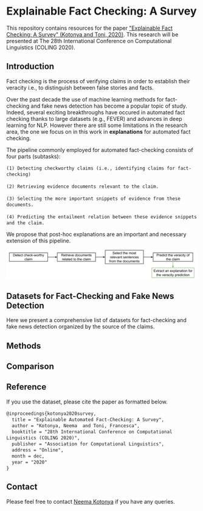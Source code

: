 # Explainable Fact Checking: A Survey

This repository contains resources for the paper ["Explainable Fact Checking: A Survey" (Kotonya and Toni, 2020)](https://arxiv.org/abs/2011.****). This research will be presented at The 28th International Conference on Computational Linguistics (COLING 2020).

## Introduction

Fact checking is the process of verifying claims in order to establish their veracity i.e., to distinguish between false stories and facts. 

Over the past decade the use of machine learning methods for fact-checking and fake news detection has become a popular topic of study. Indeed, several exciting breakthroughs have occured in automated fact checking thanks to large datasets (e.g., FEVER) and advances in deep learning for NLP. However there are still some limitations in the research area, the one we focus on in this work in __explanations__ for automated fact checking. 

The pipeline commonly employed for automated fact-checking consists of four parts (subtasks): 

	(1) Detecting checkworthy claims (i.e., identifying claims for fact-checking)

	(2) Retrieving evidence documents relevant to the claim.

	(3) Selecting the more important snippets of evidence from these documents.

	(4) Predicting the entailment relation between these evidence snippets and the claim. 

We propose that post-hoc explanations are an important and necessary extension of this pipeline.

![alt-text](resources/pipeline.svg)

<!-- A number of exciting advances have been made in automated fact-checking thanks to increasingly larger datasets and more powerful systems, leading to improvements in the complexity of claims which can be accurately fact-checked. However, despite these advances, there are still desirable functionalities missing from the fact-checking pipeline. In this survey, we focus on the explanation functionality – that is fact-checking systems providing reasons for their predictions. We summarize existing methods for explaining the predictions of fact-checking systems and we explore trends in this topic. Further, we consider what makes for good explanations in this specific domain through a comparative analysis of existing fact-checking explanations against some desirable properties. Finally, we propose further research directions for generating fact-checking explanations, and describe how these may lead to improvements in the research area. -->



## Datasets for Fact-Checking and Fake News Detection

Here we present a comprehensive list of datasets for fact-checking and fake news detection organized by the source of the claims. 




## Methods



## Comparison




## Reference

If you use the dataset, please cite the paper as formatted below.

```
@inproceedings{kotonya2020survey,
  title = "Explainable Automated Fact-Checking: A Survey",
  author = "Kotonya, Neema  and Toni, Francesca",
  booktitle = "28th International Conference on Computational Linguistics (COLING 2020)",
  publisher = "Association for Computational Linguistics",
  address = "Online",
  month = dec,
  year = "2020"
}
```

## Contact

Please feel free to contact [Neema Kotonya](mailto:nk2418@ic.ac.uk) if you have any queries.